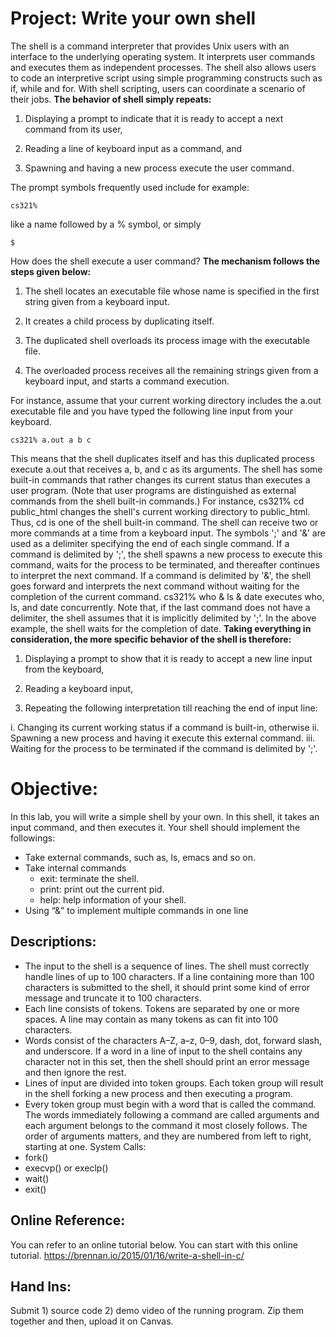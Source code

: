 # Project: Write your own shell
The shell is a command interpreter that provides Unix users with an interface to the underlying operating system. It interprets user commands and executes them as independent processes. The shell also allows users to code an interpretive script using simple programming constructs such as if, while and for. With shell scripting, users can coordinate a scenario of their jobs. **The behavior of shell simply repeats:**

1. Displaying a prompt to indicate that it is ready to accept a next command from its user,

2. Reading a line of keyboard input as a command, and

3. Spawning and having a new process execute the user command.

The prompt symbols frequently used include for example:

```
cs321%
```

like a name followed by a % symbol, or simply

```
$
```

How does the shell execute a user command? **The mechanism follows the steps given below:**

1. The shell locates an executable file whose name is specified in the first string given from a keyboard input.

2. It creates a child process by duplicating itself.

3. The duplicated shell overloads its process image with the executable file.

4. The overloaded process receives all the remaining strings given from a keyboard input, and starts a command execution.

For instance, assume that your current working directory includes the a.out executable file and you have typed the following line input from your keyboard.

```
cs321% a.out a b c
```

This means that the shell duplicates itself and has this duplicated process execute a.out that receives a, b, and c as its arguments. The shell has some built-in commands that rather changes its current status than executes a user program. (Note that user programs are distinguished as external commands from the shell built-in commands.) For instance, cs321% cd public_html changes the shell's current working directory to public_html. Thus, cd is one of the shell built-in command. The shell can receive two or more commands at a time from a keyboard input. The symbols ';' and '&' are used as a delimiter specifying the end of each single command. If a command is delimited by ';', the shell spawns a new process to execute this command, waits for the process to be terminated, and
thereafter continues to interpret the next command. If a command is delimited by '&', the shell goes forward and interprets the next command without waiting for the completion of the current command. cs321% who & ls & date executes who, ls, and date concurrently. Note that, if the last command does not have a delimiter, the shell assumes that it is implicitly delimited by ';'. In the above example, the shell waits for the completion of date.
**Taking everything in consideration, the more specific behavior of the shell is therefore:**

1. Displaying a prompt to show that it is ready to accept a new line input from the keyboard,

2. Reading a keyboard input,

3. Repeating the following interpretation till reaching the end of input line:

  i. Changing its current working status if a command is built-in,
otherwise
  ii. Spawning a new process and having it execute this external
command.
  iii. Waiting for the process to be terminated if the command is delimited by ';'.

# Objective:
In this lab, you will write a simple shell by your own. In this shell, it takes an input command, and then executes it. Your shell should implement the followings:
* Take external commands, such as, ls, emacs and so on.
* Take internal commands
  * exit: terminate the shell.
  * print: print out the current pid.
  * help: help information of your shell.
* Using “&” to implement multiple commands in one line
## Descriptions:
* The input to the shell is a sequence of lines. The shell must correctly handle
lines of up to 100 characters. If a line containing more than 100 characters is
submitted to the shell, it should print some kind of error message and truncate
it to 100 characters.
* Each line consists of tokens. Tokens are separated by one or more spaces. A
line may contain as many tokens as can fit into 100 characters.
* Words consist of the characters A–Z, a–z, 0–9, dash, dot, forward slash, and
underscore. If a word in a line of input to the shell contains any character not
in this set, then the shell should print an error message and then ignore the
rest.
* Lines of input are divided into token groups. Each token group will result in
the shell forking a new process and then executing a program.
* Every token group must begin with a word that is called the command. The
words immediately following a command are called arguments and each
argument belongs to the command it most closely follows. The order of
arguments matters, and they are numbered from left to right, starting at one.
System Calls:
* fork()
* execvp() or execlp()
* wait()
* exit()
## Online Reference:
You can refer to an online tutorial below. You can start with this online tutorial.
https://brennan.io/2015/01/16/write-a-shell-in-c/
## Hand Ins:
Submit 1) source code 2) demo video of the running program. Zip them together and
then, upload it on Canvas.
